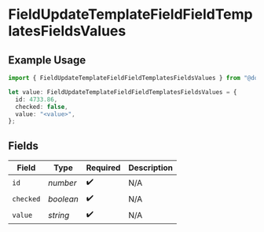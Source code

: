 # FieldUpdateTemplateFieldFieldTemplatesFieldsValues

## Example Usage

```typescript
import { FieldUpdateTemplateFieldFieldTemplatesFieldsValues } from "@documenso/sdk-typescript/models/operations";

let value: FieldUpdateTemplateFieldFieldTemplatesFieldsValues = {
  id: 4733.86,
  checked: false,
  value: "<value>",
};
```

## Fields

| Field              | Type               | Required           | Description        |
| ------------------ | ------------------ | ------------------ | ------------------ |
| `id`               | *number*           | :heavy_check_mark: | N/A                |
| `checked`          | *boolean*          | :heavy_check_mark: | N/A                |
| `value`            | *string*           | :heavy_check_mark: | N/A                |